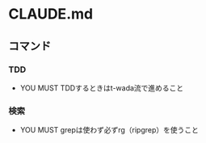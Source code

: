 # CLAUDE.md

## コマンド

### TDD
- YOU MUST TDDするときはt-wada流で進めること

### 検索
- YOU MUST grepは使わず必ずrg（ripgrep）を使うこと

